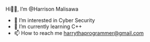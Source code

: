 Hi👋🏾, I’m @Harrison Malisawa
- 👀 I’m interested in Cyber Security
- 🌱 I’m currently learning C++
- 📫 How to reach me harrythaprogrammer@gmail.com
<!---
HarrisonDebz/HarrisonDebz is a ✨ special ✨ repository because its `README.md` (this file) appears on your GitHub profile.
You can click the Preview link to take a look at your changes.
--->

